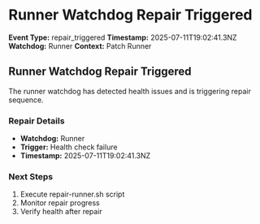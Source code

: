 # Runner Watchdog Repair Triggered

**Event Type:** repair_triggered
**Timestamp:** 2025-07-11T19:02:41.3NZ
**Watchdog:** Runner
**Context:** Patch Runner


## Runner Watchdog Repair Triggered

The runner watchdog has detected health issues and is triggering repair sequence.

### Repair Details
- **Watchdog:** Runner
- **Trigger:** Health check failure
- **Timestamp:** 2025-07-11T19:02:41.3NZ

### Next Steps
1. Execute repair-runner.sh script
2. Monitor repair progress
3. Verify health after repair


